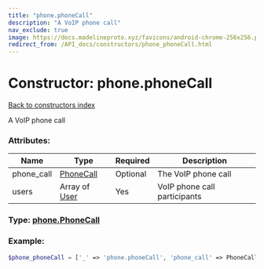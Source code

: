 ```yaml
---
title: "phone.phoneCall"
description: "A VoIP phone call"
nav_exclude: true
image: https://docs.madelineproto.xyz/favicons/android-chrome-256x256.png
redirect_from: /API_docs/constructors/phone_phoneCall.html
---
```

# Constructor: phone.phoneCall  
[Back to constructors index](/API_docs/constructors/index.html)



A VoIP phone call

### Attributes:

| Name     |    Type       | Required | Description |
|----------|---------------|----------|-------------|
|phone\_call|[PhoneCall](/API_docs/types/PhoneCall.html) | Optional|The VoIP phone call|
|users|Array of [User](/API_docs/types/User.html) | Yes|VoIP phone call participants|



### Type: [phone.PhoneCall](/API_docs/types/phone.PhoneCall.html)


### Example:

```php
$phone_phoneCall = ['_' => 'phone.phoneCall', 'phone_call' => PhoneCall, 'users' => [User, User]];
```  
